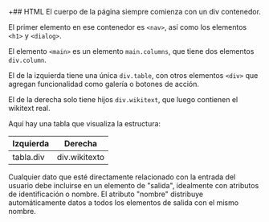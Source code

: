 +## HTML
El cuerpo de la página siempre comienza con un div contenedor.

El primer elemento en ese contenedor es `<nav>`, así como los elementos `<h1>` y `<dialog>`.

El elemento `<main>` es un elemento `main.columns`, que tiene dos elementos `div.column`.

El de la izquierda tiene una única `div.table`, con otros elementos `<div>` que agregan funcionalidad como galería o botones de acción.

El de la derecha solo tiene hijos `div.wikitext`, que luego contienen el wikitext real.

Aquí hay una tabla que visualiza la estructura:

| Izquierda | Derecha |
|-----------|--------------|
| tabla.div | div.wikitexto |

Cualquier dato que esté directamente relacionado con la entrada del usuario debe incluirse en un elemento de "salida", idealmente con atributos de identificación o nombre. El atributo "nombre" distribuye automáticamente datos a todos los elementos de salida con el mismo nombre.